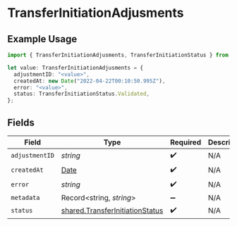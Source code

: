 # TransferInitiationAdjusments

## Example Usage

```typescript
import { TransferInitiationAdjusments, TransferInitiationStatus } from "@formance/formance-sdk/sdk/models/shared";

let value: TransferInitiationAdjusments = {
  adjustmentID: "<value>",
  createdAt: new Date("2022-04-22T00:10:50.995Z"),
  error: "<value>",
  status: TransferInitiationStatus.Validated,
};
```

## Fields

| Field                                                                                         | Type                                                                                          | Required                                                                                      | Description                                                                                   |
| --------------------------------------------------------------------------------------------- | --------------------------------------------------------------------------------------------- | --------------------------------------------------------------------------------------------- | --------------------------------------------------------------------------------------------- |
| `adjustmentID`                                                                                | *string*                                                                                      | :heavy_check_mark:                                                                            | N/A                                                                                           |
| `createdAt`                                                                                   | [Date](https://developer.mozilla.org/en-US/docs/Web/JavaScript/Reference/Global_Objects/Date) | :heavy_check_mark:                                                                            | N/A                                                                                           |
| `error`                                                                                       | *string*                                                                                      | :heavy_check_mark:                                                                            | N/A                                                                                           |
| `metadata`                                                                                    | Record<string, *string*>                                                                      | :heavy_minus_sign:                                                                            | N/A                                                                                           |
| `status`                                                                                      | [shared.TransferInitiationStatus](../../../sdk/models/shared/transferinitiationstatus.md)     | :heavy_check_mark:                                                                            | N/A                                                                                           |
